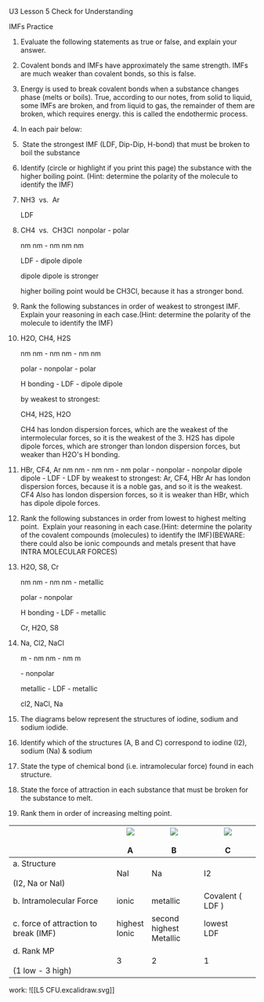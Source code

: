 U3 Lesson 5 Check for Understanding

IMFs Practice

1. Evaluate the following statements as true or false, and explain your answer. 
    

  

1. Covalent bonds and IMFs have approximately the same strength.
    IMFs are much weaker than covalent bonds, so this is false. 

  

2. Energy is used to break covalent bonds when a substance changes phase (melts or boils).
	True, according to our notes, from solid to liquid, some IMFs are broken, and from liquid to gas, the remainder of them are broken, which requires energy. this is called the endothermic process. 
    

  

2. In each pair below:
    

1.  State the strongest IMF (LDF, Dip-Dip, H-bond) that must be broken to boil the substance
    
2. Identify (circle or highlight if you print this page) the substance with the  higher boiling point. (Hint: determine the polarity of the molecule to identify the IMF)
    

  

1. NH3  vs.  Ar  

      LDF
    
2. CH4  vs.  CH3Cl 
    nonpolar - polar 
	
	 nm nm - nm nm nm 
	 
	 LDF - dipole dipole 
	 
	 dipole dipole is stronger 
	 
	 higher boiling point would be CH3Cl, because it has a stronger bond. 

  

3. Rank the following substances in order of weakest to strongest IMF.  Explain your reasoning in each case.(Hint: determine the polarity of the molecule to identify the IMF)
    

  

1. H2O, CH4, H2S

	 nm nm - nm nm - nm nm 
	 
	 polar - nonpolar - polar
	 
	 H bonding  - LDF - dipole dipole 
	 
	 by weakest to strongest:
	 
	 CH4, H2S, H2O
	 
	 CH4 has london dispersion forces, which are the weakest of the intermolecular forces, so it is the weakest of the 3. H2S has dipole dipole forces, which are stronger than london dispersion forces, but weaker than H2O's H bonding.
	 
    
2. HBr, CF4, Ar
	nm nm -  nm nm - nm
    polar - nonpolar - nonpolar 
    dipole dipole - LDF - LDF
	 by weakest to strongest:
	 Ar, CF4, HBr
	 Ar has london dispersion forces, because it is a noble gas, and so it is the weakest. CF4 Also has london dispersion forces, so it is weaker than HBr, which has dipole dipole forces. 
	 
    

  

4. Rank the following substances in order from lowest to highest melting point.  Explain your reasoning in each case.(Hint: determine the polarity of the covalent compounds (molecules) to identify the IMF)(BEWARE: there could also be ionic compounds and metals present that have INTRA MOLECULAR FORCES)
    

  

1. H2O, S8, Cr  

   nm nm - nm nm - metallic
   
   polar - nonpolar  
   
   H bonding - LDF - metallic
   
   Cr, H2O, S8
   
    
2. Na, Cl2, NaCl

    m - nm nm - nm m
	
	  \-  nonpolar  
	  
	metallic - LDF - metallic 
	
	cl2, NaCl, Na

  

5. The diagrams below represent the structures of iodine, sodium and sodium iodide.
    

1. Identify which of the structures (A, B and C) correspond to iodine (I2), sodium (Na) & sodium  
    
2. State the type of chemical bond (i.e. intramolecular force) found in each structure.
    
3. State the force of attraction in each substance that must be broken for the substance to melt. 
    
4. Rank them in order of increasing melting point.
    

  

|                                       | ![](https://lh7-us.googleusercontent.com/8V1qb1ojWgFsSI8pTygojW0uVjLk6F-lffAjaJzgMJq4uuxuX5ytUSZDWUavLdWg2toLTX3AVU7Ut9bZdoSS_xNyw5IFz-7eOZmg4_s7jaYUoPHx7kvGXn36LpYoJAnQ61U_HQoMNQMADwdNXsVQfA)<br><br>A | ![](https://lh7-us.googleusercontent.com/BGgLvp3Cy6E0pDmXOcDXzCaoWWf5YXjHAwlNcdo871Jj_sve0RA9NY_NCdw-cMRxg-dQWYZvi36PzP0Dgpd9mqkEb8FaxJVi5K9r5tj9iJ2jlGuERlN_y0INFBzqLfd3hUL3Vl0X31PlX-VMskcmzw)<br><br>B | ![](https://lh7-us.googleusercontent.com/Ys7BrRoyhTw3dhLRcLi4rvA6p9-yIvmsEEnl10wHbYgMsPfV8VtyDvYNUWSKzsQeIUWvi8BIJ9GhVJTqBW74JSQ6Bal-HbB2n2PIfrZz9NfhKvmrEo4VyHjL2ut5ZVN2yZ57q0zlA8ZIV1fV7u03tg)<br><br>C |
| ------------------------------------- | --------------------------------------------------------------------------------------------------------------------------------------------------------------------------------------------------------- | --------------------------------------------------------------------------------------------------------------------------------------------------------------------------------------------------------- | --------------------------------------------------------------------------------------------------------------------------------------------------------------------------------------------------------- |
| a. Structure<br><br>(I2, Na or NaI)   | NaI                                                                                                                                                                                                       | Na                                                                                                                                                                                                        | I2                                                                                                                                                                                                        |
| b. Intramolecular Force               | ionic                                                                                                                                                                                                     | metallic                                                                                                                                                                                                  | Covalent ( LDF )                                                                                                                                                                                          |
| c. force of attraction to break (IMF) | highest<br>Ionic                                                                                                                                                                                          | second highest<br>Metallic<br>                                                                                                                                                                            | lowest<br>LDF                                                                                                                                                                                             |
| d. Rank MP <br><br>(1 low - 3 high)   | 3                                                                                                                                                                                                         | 2                                                                                                                                                                                                         | 1                                                                                                                                                                                                         |

work: ![[L5 CFU.excalidraw.svg]]
